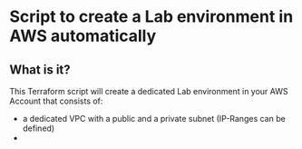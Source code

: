 # Script to create a Lab environment in AWS automatically

## What is it?
This Terraform script will create a dedicated Lab environment in your AWS Account that consists of:
- a dedicated VPC with a public and a private subnet (IP-Ranges can be defined)
- 
